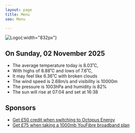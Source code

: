 ```yaml
---
layout: page
title: Menu
seo: Menu

---
```


![Logo](/images/logo.jpg){:width="832px"}

<!-- weather_marker starts -->
## On Sunday, 02 November 2025

- The average temperature today is 8.03˚C,
- With highs of 8.88˚C and lows of 7.6˚C,
- It may feel like 6.36˚C with broken clouds
- The wind speed is 2.68m/s and visibility is 10000m
- The pressure is 1003hPa and humidity is 82%
- The sun will rise at 07:04 and set at 16:38

<!-- weather_marker ends -->

## Sponsors

- [Get £50 credit when switching to Octopus Energy](https://bit.ly/3oD1nnS)
- [Get £75 when taking a 1000mb YouFibre broadband plan](https://aklam.io/91zWhU?)
